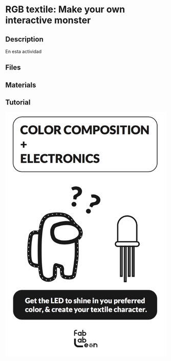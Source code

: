 # RGB textile: Make your own interactive monster
## Description
En esta actividad
## Files
## Materials
## Tutorial

![Portada](/images/portada.png "Portada")
